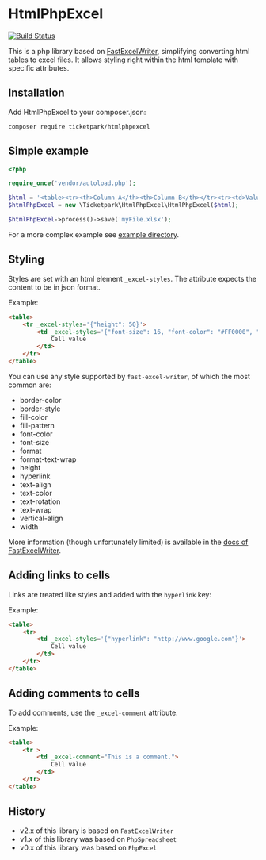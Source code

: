 # HtmlPhpExcel

[![Build Status](https://github.com/Ticketpark/HtmlPhpExcel/actions/workflows/tests.yml/badge.svg)](https://github.com/Ticketpark/HtmlPhpExcel/actions)

This is a php library based on [FastExcelWriter](https://github.com/aVadim483/fast-excel-writer), simplifying converting html tables to excel files. It allows styling right within the html template with specific attributes.

## Installation

Add HtmlPhpExcel to your composer.json:

```
composer require ticketpark/htmlphpexcel
```

## Simple example
```php
<?php

require_once('vendor/autoload.php');

$html = '<table><tr><th>Column A</th><th>Column B</th></tr><tr><td>Value A</td><td>Value B</td></tr></table>';
$htmlPhpExcel = new \Ticketpark\HtmlPhpExcel\HtmlPhpExcel($html);

$htmlPhpExcel->process()->save('myFile.xlsx');

```

For a more complex example see [example directory](example).

## Styling
Styles are set with an html element `_excel-styles`. The attribute expects the content to be in json format.

Example:
```html
<table>
    <tr _excel-styles='{"height": 50}'>
        <td _excel-styles='{"font-size": 16, "font-color": "#FF0000", "width": 200}'>
            Cell value
        </td>
    </tr>
</table>
```

You can use any style supported by `fast-excel-writer`, of which the most common are:

* border-color
* border-style
* fill-color
* fill-pattern
* font-color
* font-size
* format
* format-text-wrap
* height
* hyperlink
* text-align
* text-color
* text-rotation
* text-wrap
* vertical-align
* width

More information (though unfortunately limited) is available in the [docs of FastExcelWriter](https://github.com/aVadim483/fast-excel-writer/blob/master/docs/04-styles.md).

## Adding links to cells

Links are treated like styles and added with the `hyperlink` key:

Example:
```html
<table>
    <tr>
        <td _excel-styles='{"hyperlink": "http://www.google.com"}'>
            Cell value
        </td>
    </tr>
</table>
```



## Adding comments to cells

To add comments, use the `_excel-comment` attribute.

Example:
```html
<table>
    <tr >
        <td _excel-comment="This is a comment.">
            Cell value
        </td>
    </tr>
</table>
```

## History

* v2.x of this library is based on `FastExcelWriter`
* v1.x of this library was based on `PhpSpreadsheet`
* v0.x of this library was based on `PhpExcel`